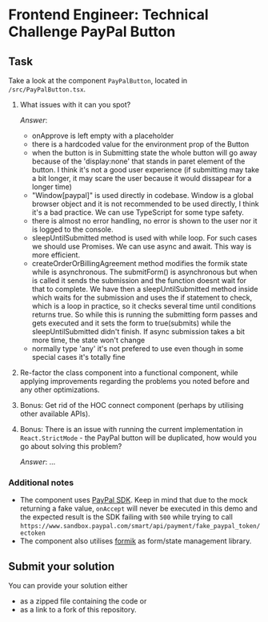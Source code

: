 # Frontend Engineer: Technical Challenge PayPal Button

## Task

Take a look at the component `PayPalButton`, located in `/src/PayPalButton.tsx`.

1. What issues with it can you spot?

    *Answer*:
    - onApprove is left empty with a placeholder
    - there is a hardcoded value for the environment prop of the Button
    - when the button is in Submitting state the whole button will go away because of the 'display:none' that stands in paret element of the button. I think it's not a good user experience (if submitting may take a bit longer, it may scare the user because it would dissapear for a longer time)
    - "Window[paypal]" is used directly in codebase. Window is a global browser object and it is not recommended to be used directly, I think it's a bad practice. We can use TypeScript for some type safety.
    - there is almost no error handling, no error is shown to the user nor it is logged to the console.
    - sleepUntilSubmitted method is used with while loop. For such cases we should use Promises. We can use async and await. This way is more efficient.
    - createOrderOrBillingAgreement method modifies the formik state while is asynchronous. The submitForm() is asynchronous but when is called it sends the submission and the function doesnt wait for that to complete. We have then a sleepUntilSubmitted method inside which waits for the submission and uses the if statement to check, which is a loop in practice, so it checks several time until conditions returns true. So while this is running the submitting form passes and gets executed and it sets the form to true(submits) while the sleepUntilSubmitted didn't finish. If async submission takes a bit more time, the state won't change 
    - normally type 'any' it's not prefered to use even though in some special cases it's totally fine 

2. Re-factor the class component into a functional component, while applying improvements regarding the problems you noted before and any other optimizations.
3. Bonus: Get rid of the HOC connect component (perhaps by utilising other available APIs).
4. Bonus: There is an issue with running the current implementation in `React.StrictMode` - the PayPal button will be duplicated, how would you go about solving this problem?

    *Answer*: ...

### Additional notes

- The component uses [PayPal SDK](https://developer.paypal.com/docs/business/javascript-sdk/javascript-sdk-reference/). Keep in mind that due to the mock returning a fake value, `onAccept` will never be executed in this demo and the expected result is the SDK failing with `500` while trying to call `https://www.sandbox.paypal.com/smart/api/payment/fake_paypal_token/ectoken`
- The component also utilises [formik](https://formik.org/) as form/state management library.

## Submit your solution

You can provide your solution either

- as a zipped file containing the code or
- as a link to a fork of this repository.
